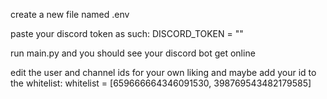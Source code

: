 create a new file named .env

paste your discord token as such:
DISCORD_TOKEN = ""

run main.py and you should see your discord bot get online


edit the user and channel ids for your own liking
and maybe add your id to the whitelist:
whitelist = [659666664346091530, 398769543482179585]
